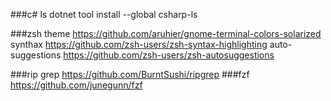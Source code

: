 ###c# ls 
dotnet tool install --global csharp-ls

###zsh
    theme https://github.com/aruhier/gnome-terminal-colors-solarized
    synthax https://github.com/zsh-users/zsh-syntax-highlighting
    auto-suggestions https://github.com/zsh-users/zsh-autosuggestions

###rip grep
https://github.com/BurntSushi/ripgrep
###fzf
https://github.com/junegunn/fzf

